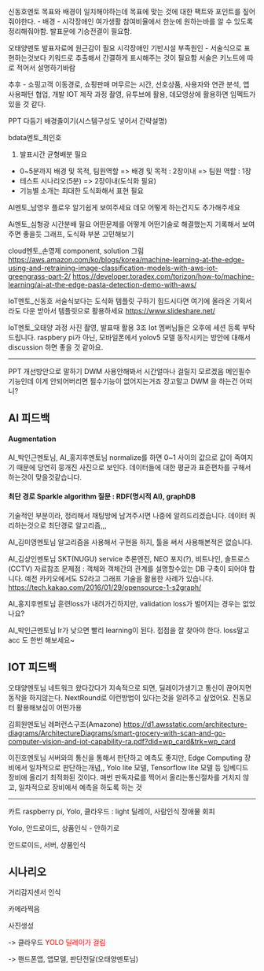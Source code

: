 신동호멘토 
목표와 배경이 일치해야하는데 목표에 맞는 것에 대한 팩트와 포인트를 짚어줘야한다. - 배경 - 시각장애인 여가생활 참여비율에서 한눈에 원하는바를 알 수 있도록 정리해줘야함.
발표문에 기승전결이 필요함.

오태양멘토
발표자료에 원근감이 필요
시각장애인 기반시설 부족원인 - 서술식으로 표현하는것보다 키워드로 추출해서 간결하게 표시해주는 것이 필요함
서술은 키노트에 따로 적어서 설명하기바람

추후 - 쇼핑고객 이동경로, 쇼핑판매 머무르는 시간, 선호상품, 사용자와 연관 분석, 앱 사용패턴
협업, 개발 IOT 제작 과정 촬영, 유투브에 활용, 데모영상에 활용하면 임펙트가 있을 것 같다.



PPT 다듬기
배경줄이기(시스템구성도 넣어서 간략설명)

bdata멘토_최인호
1. 발표시간 균형배분 필요
 - 0~5분까지 배경 및 목적, 팀원역할 
   => 배경 및 목적 : 2장이내
   => 팀원 역할 : 1장
 - 테스트 시나리오(5분)
   => 2장이내(도식화 필요)
 - 기능별 소개는 최대한 도식화해서 표현 필요

AI멘토_남영우
플로우 알기쉽게 보여주세요
데모 어떻게 하는건지도 추가해주세요

Ai멘토_심형광
시간분배 필요
어떤문제를 어떻게 어떤기술로 해결했는지 기록해서 보여주면 좋을듯
그래프, 도식화 부분 고민해보기

cloud멘토_손영제
component, solution 그림
https://aws.amazon.com/ko/blogs/korea/machine-learning-at-the-edge-using-and-retraining-image-classification-models-with-aws-iot-greengrass-part-2/
https://developer.toradex.com/torizon/how-to/machine-learning/ai-at-the-edge-pasta-detection-demo-with-aws/

IoT멘토_신동호
서술식보다는 도식화
템플릿 구하기 힘드시다면 여기에 올라온 기획서라도 다운 받아서 템플릿으로 활용하세요
https://www.slideshare.net/

IoT멘토_오태양
과정 사진 촬영, 발표때 활용
3조 Iot 멤버님들은 오후에 세션 등록 부탁드립니다. raspbery pi가 아닌, 모바일폰에서 yolov5 모델 동작시키는 방안에 대해서 discussion 하면 좋을 것 같아요.


------------

PPT 개선방안으로 말하기
DWM 사용안해봐서 시간얼마나 걸릴지 모르겠음
메인필수기능인데 이게 안되어버리면 필수기능이 없어지는거죠
장고말고 DWM 을 하는건 어떠니?

## AI 피드백

#### Augmentation

AI\_박인근멘토님, AI\_홍지후멘토님
normalize를 하면 0~1 사이의 값으로 값이 죽여지기 때문에 당연히 뭉개진 사진으로 보인다.
데이터들에 대한 평균과 표준편차를 구해서 하는것이 맞을것같습니다.

#### 최단 경로 Sparkle algorithm 질문 : RDF(명시적 AI), graphDB

기술적인 부분이라, 정리해서 채팅방에 남겨주시면 나중에 알려드리겠습니다.
데이터 쿼리하는것으로 최단경로 알고리즘,,,

AI_김미영멘토님
알고리즘을 사용해서 구현을 하지, 툴을 써서 사용해본적은 없습니다.

AI_김상인멘토님
SKT(NUGU) service 추론엔진, NEO 포지(?), 비트나인, 솔트로스(CCTV) 자료참조
문제점 : 객체와 객체간의 관계를 설명할수있는 DB 구축이 되어야 합니다.
예전 카키오에서도 S2라고 그래프 기술을 활용한 사례가 있습니다.
https://tech.kakao.com/2016/01/29/opensource-1-s2graph/

AI_홍지후멘토님
훈련loss가 내려가긴하지만, validation loss가 벌어지는 경우는 없었나요?

AI_박인근멘토님
lr가 낮으면 빨리 learning이 된다. 접점을 잘 찾아야 한다.
loss말고 acc 도 한번 해보세요~

## IOT 피드백

오태양멘토님
네트워크 왔다갔다가 지속적으로 되면, 딜레이가생기고 통신이 끊어지면 동작을 하지않는다.
NextRound로 이런방법이 있다는것을 알려주고 싶었어요.
진동모터 활용해보심이 어떤가용

김희원멘토님
레퍼런스구조(Amazone)
https://d1.awsstatic.com/architecture-diagrams/ArchitectureDiagrams/smart-grocery-with-scan-and-go-computer-vision-and-iot-capability-ra.pdf?did=wp_card&trk=wp_card

이진호멘토님
서버와의 통신을 통해서 판단하고 예측도 좋지만, Edge Computing 장비에서 일차적으로 판단하는개념,, Yolo lite 모델, Tensorflow lite 모델 등 임베디드 장비에 올리기 최적화된 것이다.
매번 판독자료를 찍어서 올리는통신절차를 거치지 않고, 일차적으로 장비에서 예측을 하도록 하는 것

---

카트 raspberry pi, Yolo, 클라우드 : light 딜레이, 사람인식 장애물 회피

Yolo, 안드로이드, 상품인식 - 안하기로

안드로이드, 서버, 상품인식





## 시나리오

거리감지센서 인식

카메라찍음

사진생성

-> 클라우드 <span style="color:red">YOLO 딜레이가 걸림</span>

-> 핸드폰앱, 앱모델, 판단전달(오태양멘토님)

